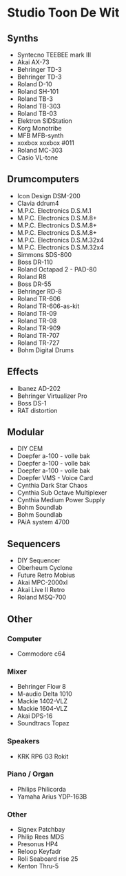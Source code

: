 # Studio Toon De Wit

## Synths

- Syntecno TEEBEE mark III
- Akai AX-73
- Behringer TD-3
- Behringer TD-3
- Roland D-10
- Roland SH-101
- Roland TB-3
- Roland TB-303
- Roland TB-03
- Elektron SIDStation
- Korg Monotribe
- MFB	MFB-synth
- xoxbox xoxbox #011
- Roland MC-303
- Casio	VL-tone

## Drumcomputers
- Icon Design DSM-200
- Clavia ddrum4
- M.P.C. Electronics D.S.M.1
- M.P.C. Electronics D.S.M.8+
- M.P.C. Electronics D.S.M.8+
- M.P.C. Electronics D.S.M.8+
- M.P.C. Electronics D.S.M.32x4
- M.P.C. Electronics D.S.M.32x4
- Simmons SDS-800
- Boss DR-110
- Roland Octapad 2 - PAD-80
- Roland R8
- Boss DR-55
- Behringer RD-8
- Roland TR-606
- Roland TR-606-as-kit
- Roland TR-09
- Roland TR-08
- Roland TR-909
- Roland TR-707
- Roland TR-727
- Bohm Digital Drums

## Effects
- Ibanez AD-202
- Behringer Virtualizer Pro
- Boss DS-1
- RAT distortion

## Modular
- DIY CEM
- Doepfer a-100 - volle bak
- Doepfer a-100 - volle bak
- Doepfer a-100 - volle bak
- Doepfer VMS - Voice Card
- Cynthia Dark Star Chaos
- Cynthia Sub Octave Multiplexer
- Cynthia Medium Power Supply
- Bohm Soundlab 
- Bohm Soundlab
- PAiA system 4700

## Sequencers
- DIY	Sequencer
- Oberheum Cyclone
- Future Retro Mobius
- Akai MPC-2000xl
- Akai Live II Retro
- Roland MSQ-700

## Other
### Computer
- Commodore	c64

### Mixer
- Behringer Flow 8
- M-audio Delta 1010
- Mackie 1402-VLZ
- Mackie 1604-VLZ
- Akai DPS-16
- Soundtracs Topaz

### Speakers
- KRK	RP6 G3 Rokit

### Piano / Organ
- Philips Philicorda
- Yamaha Arius YDP-163B

### Other
- Signex Patchbay
- Philip Rees MDS
- Presonus HP4
- Reloop Keyfadr
- Roli Seaboard rise 25
- Kenton Thru-5
